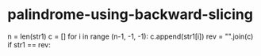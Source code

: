 # palindrome-using-backward-slicing
n = len(str1)
c = []
for i in  range (n-1, -1, -1):
    c.append(str1[i])
rev = "".join(c)
if str1 == rev:
    
